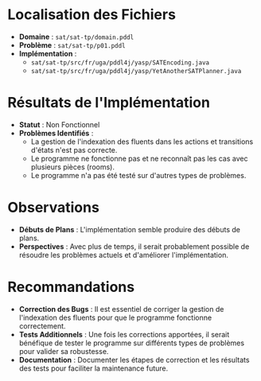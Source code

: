 # Localisation des Fichiers

- **Domaine** : `sat/sat-tp/domain.pddl`
- **Problème** : `sat/sat-tp/p01.pddl`
- **Implémentation** :
  - `sat/sat-tp/src/fr/uga/pddl4j/yasp/SATEncoding.java`
  - `sat/sat-tp/src/fr/uga/pddl4j/yasp/YetAnotherSATPlanner.java`

# Résultats de l'Implémentation

- **Statut** : Non Fonctionnel
- **Problèmes Identifiés** :
  - La gestion de l'indexation des fluents dans les actions et transitions d'états n'est pas correcte.
  - Le programme ne fonctionne pas et ne reconnaît pas les cas avec plusieurs pièces (rooms).
  - Le programme n'a pas été testé sur d'autres types de problèmes.

# Observations

- **Débuts de Plans** : L'implémentation semble produire des débuts de plans.
- **Perspectives** : Avec plus de temps, il serait probablement possible de résoudre les problèmes actuels et d'améliorer l'implémentation.

# Recommandations

- **Correction des Bugs** : Il est essentiel de corriger la gestion de l'indexation des fluents pour que le programme fonctionne correctement.
- **Tests Additionnels** : Une fois les corrections apportées, il serait bénéfique de tester le programme sur différents types de problèmes pour valider sa robustesse.
- **Documentation** : Documenter les étapes de correction et les résultats des tests pour faciliter la maintenance future.
